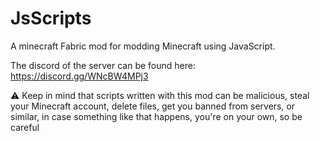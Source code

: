 # JsScripts
A minecraft Fabric mod for modding Minecraft using JavaScript.

The discord of the server can be found here: https://discord.gg/WNcBW4MPj3

:warning: Keep in mind that scripts written with this mod can be malicious, steal your Minecraft account, delete files, get you banned from servers, or similar, in case something like that happens, you're on your own, so be careful
